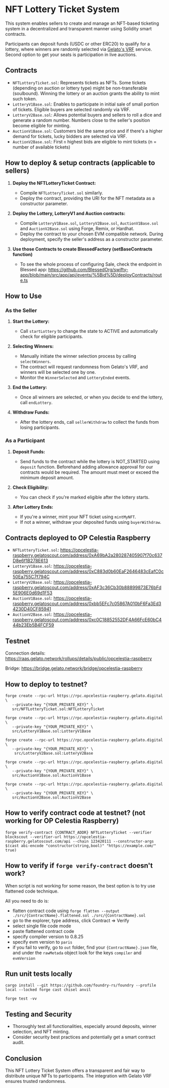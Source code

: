 # NFT Lottery Ticket System

This system enables sellers to create and manage an NFT-based ticketing system in a decentralized and transparent manner using Solidity smart contracts.

Participants can deposit funds (USDC or other ERC20) to qualify for a lottery, where winners are randomly selected via [Gelato's VRF](https://www.gelato.network/vrf) service. Second option to get your seats is participation in live auctions.

## Contracts

- `NFTLotteryTicket.sol`: Represents tickets as NFTs. Some tickets (depending on auction or lottery type) might be non-transferable (soulbound). Winning the lottery or an auction grants the ability to mint such token.
- `LotteryV1Base.sol`: Enables to participate in initial sale of small portion of tickets. Eligible buyers are selected randomly via VRF. 
- `LotteryV2Base.sol`: Allows potential buyers and sellers to roll a dice and generate a random number. Numbers close to the seller's position become eligible for minting.
- `AuctionV1Base.sol`: Customers bid the same price and if there's a higher demand for tickets, lucky bidders are selected via VRF.
- `AuctionV2Base.sol`: First `n` highest bids are eligible to mint tickets (n = number of available tickets)

## How to deploy & setup contracts (applicable to sellers)

1. **Deploy the NFTLotteryTicket Contract:**

   - Compile `NFTLotteryTicket.sol` similarly.
   - Deploy the contract, providing the URI for the NFT metadata as a constructor parameter.

2. **Deploy the Lottery, LotteryV1 and Auction contracts:**

   - Compile `LotteryV1Base.sol`, `LotteryV2Base.sol`, `AuctionV1Base.sol` and `AuctionV2Base.sol` using Forge, Remix, or Hardhat.
   - Deploy the contract to your chosen EVM compatible network. During deployment, specify the seller's address as a constructor parameter.

3. **Use those Contracts to create BlessedFactory (setBaseContracts function)**

   - To see the whole process of configuring Sale, check the endpoint in Blessed app: https://github.com/BlessedOrg/swifty-app/blob/main/src/app/api/events/%5Bid%5D/deployContracts/route.ts 

## How to Use

### As the Seller

1. **Start the Lottery:**

   - Call `startLottery` to change the state to ACTIVE and automatically check for eligible participants.

2. **Selecting Winners:**

   - Manually initiate the winner selection process by calling `selectWinners`.
   - The contract will request randomness from Gelato's VRF, and winners will be selected one by one.
   - Monitor the `WinnerSelected` and `LotteryEnded` events.

3. **End the Lottery:**

   - Once all winners are selected, or when you decide to end the lottery, call `endLottery`.

4. **Withdraw Funds:**
   - After the lottery ends, call `sellerWithdraw` to collect the funds from losing participants.

### As a Participant

1. **Deposit Funds:**

   - Send funds to the contract while the lottery is NOT_STARTED using `deposit` function. Beforehand adding allowance approval for our contracts would be required. The amount must meet or exceed the minimum deposit amount.

2. **Check Eligibility:**

   - You can check if you're marked eligible after the lottery starts.

3. **After Lottery Ends:**
   - If you're a winner, mint your NFT ticket using `mintMyNFT`.
   - If not a winner, withdraw your deposited funds using `buyerWithdraw`.

## Contracts deployed to OP Celestia Raspberry
- `NFTLotteryTicket.sol`: https://opcelestia-raspberry.gelatoscout.com/address/0xA69bA2a280287405907f70c637D8e6f1B278E613
- `LotteryV1Base.sol`: https://opcelestia-raspberry.gelatoscout.com/address/0xC883d0b60EaF2646483cEafC0c50Ea755C7f794C
- `LotteryV2Base.sol`: https://opcelestia-raspberry.gelatoscout.com/address/0xAF3c36Cb30b88899873E76bFd5E906E0d69d1F53
- `AuctionV1Base.sol`: https://opcelestia-raspberry.gelatoscout.com/address/0xbb5EFc7c05867A010bF6Fa3Ed34230D40CF85941
- `AuctionV2Base.sol`: https://opcelestia-raspberry.gelatoscout.com/address/0xc0C18852552DF4A66FcE60bC444b23Eb5B4FCF59

## Testnet
Connection details: 
https://raas.gelato.network/rollups/details/public/opcelestia-raspberry

Bridge: 
https://bridge.gelato.network/bridge/opcelestia-raspberry

## How to deploy to testnet? 
```
forge create --rpc-url https://rpc.opcelestia-raspberry.gelato.digital \
   --private-key "{YOUR_PRIVATE_KEY}" \
   src/NFTLotteryTicket.sol:NFTLotteryTicket 
```

```
forge create --rpc-url https://rpc.opcelestia-raspberry.gelato.digital \
   --private-key "{YOUR_PRIVATE_KEY}" \
   src/LotteryV1Base.sol:LotteryV1Base
```

```
forge create --rpc-url https://rpc.opcelestia-raspberry.gelato.digital \
   --private-key "{YOUR_PRIVATE_KEY}" \
    src/LotteryV2Base.sol:LotteryV2Base
```

```
forge create --rpc-url https://rpc.opcelestia-raspberry.gelato.digital \
   --private-key "{YOUR_PRIVATE_KEY}" \
   src/AuctionV1Base.sol:AuctionV1Base
```

```
forge create --rpc-url https://rpc.opcelestia-raspberry.gelato.digital \
   --private-key "{YOUR_PRIVATE_KEY}" \
   src/AuctionV2Base.sol:AuctionV2Base
```

## How to verify contract code at testnet? (not working for OP Celestia Raspberry)
```
forge verify-contract {CONTRACT_ADDR} NFTLotteryTicket --verifier blockscout --verifier-url https://opcelestia-raspberry.gelatoscout.com/api --chain 123420111 --constructor-args $(cast abi-encode "constructor(string,bool)" "https://example.com/" true)
```
## How to verify if `forge verify-contract` doesn't work?
When script is not working for some reason, the best option is to try use flattened code technique.

All you need to do is: 
- flatten contract code using `forge flatten --output ./src/{ContractName}.flattened.sol ./src/{ContractName}.sol`
- go to the explorer, type address, click Contract => Verify 
- select single file code mode 
- paste flattened contract code 
- specify compiler version to 0.8.25
- specify evm version to `paris`
- if you fail to verify, go to `out` folder, find your `{ContractName}.json` file, and under the `rawMetada` object look for the keys `compiler` and `evmVersion` 


## Run unit tests locally
```
cargo install --git https://github.com/foundry-rs/foundry --profile local --locked forge cast chisel anvil
```

```
forge test -vv
```

## Testing and Security

- Thoroughly test all functionalities, especially around deposits, winner selection, and NFT minting.
- Consider security best practices and potentially get a smart contract audit.

## Conclusion

This NFT Lottery Ticket System offers a transparent and fair way to distribute unique NFTs to participants. The integration with Gelato VRF ensures trusted randomness.
